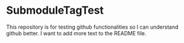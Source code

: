 # SubmoduleTagTest
This repository is for testing github functionalities so I can understand github better. I want to add more text to the README file.